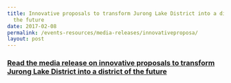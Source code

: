 ```yaml
---
title: Innovative proposals to transform Jurong Lake District into a district of
  the future
date: 2017-02-08
permalink: /events-resources/media-releases/innovativeproposa/
layout: post
---
```

<h3 style="color:#124596; font-weight:bold;"><a href="https://www.ura.gov.sg/corporate/media-room/media-releases/pr17-08">Read the media release on innovative proposals to transform Jurong Lake District into a district of the future</a></h3>